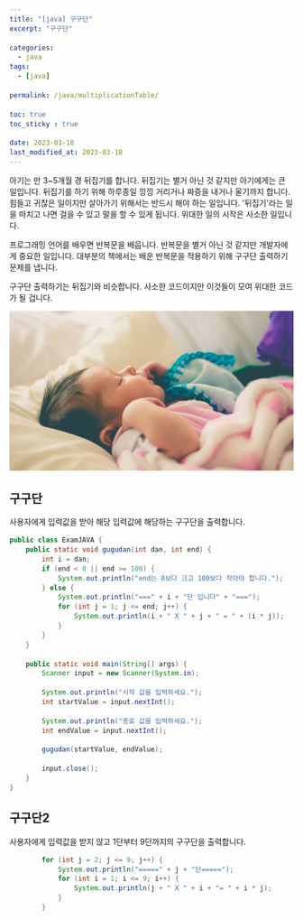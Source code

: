 ```yaml
---
title: "[java] 구구단"
excerpt: "구구단"

categories:
  - java
tags:
  - [java]

permalink: /java/multiplicationTable/

toc: true
toc_sticky : true

date: 2023-03-18
last_modified_at: 2023-03-18
---
```


아기는 만 3~5개월 경 뒤집기를 합니다. 뒤집기는 별거 아닌 것 같지만 아기에게는 큰 일입니다. 뒤집기를 하기 위해 하루종일 낑낑 거리거나 짜증을 내거나 울기까지 합니다. 힘들고 귀찮은 일이지만 살아가기 위해서는 반드시 해야 하는 일입니다. '뒤집기'라는 일을 마치고 나면 걸을 수 있고 말을 할 수 있게 됩니다. 위대한 일의 시작은 사소한 일입니다.

프로그래밍 언어를 배우면 반복문을 배웁니다. 반복문을 별거 아닌 것 같지만 개발자에게 중요한 일입니다. 대부분의 책에서는 배운 반복문을 적용하기 위해 구구단 출력하기 문제를 냅니다.

구구단 출력하기는 뒤집기와 비슷합니다. 사소한 코드이지만 이것들이 모여 위대한 코드가 될 겁니다.

![multiplicationTable](/assets/images/posts_img/multiplicationTable.png)

## 구구단

사용자에게 입력값을 받아 해당 입력값에 해당하는 구구단을 출력합니다.

```java
public class ExamJAVA {
    public static void gugudan(int dan, int end) {
        int i = dan;
        if (end < 0 || end >= 100) {
            System.out.println("end는 0보다 크고 100보다 작아야 합니다.");
        } else {
            System.out.println("===" + i + "단 입니다" + "===");
            for (int j = 1; j <= end; j++) {
                System.out.println(i + " X " + j + " = " + (i * j));
            }
        }
    }

    public static void main(String[] args) {
        Scanner input = new Scanner(System.in);

        System.out.println("시작 값을 입력하세요.");
        int startValue = input.nextInt();

        System.out.println("종료 값을 입력하세요.");
        int endValue = input.nextInt();

        gugudan(startValue, endValue);

        input.close();
    }
}

```

## 구구단2

사용자에게 입력값을 받지 않고 1단부터 9단까지의 구구단을 출력합니다.

```java
        for (int j = 2; j <= 9; j++) {
            System.out.println("=====" + j + "단=====");
            for (int i = 1; i <= 9; i++) {
                System.out.println(j + " X " + i + "= " + i * j);
            }
        }
```
